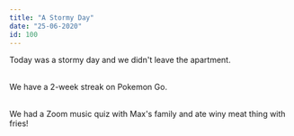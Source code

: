 ```yaml
---
title: "A Stormy Day"
date: "25-06-2020"
id: 100
---
```

Today was a stormy day and we didn't leave the apartment. <br><br>

We have a 2-week streak on Pokemon Go.<br><br>

We had a Zoom music quiz with Max's family and ate winy meat thing with fries!